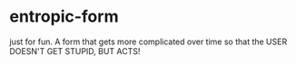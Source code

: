 # entropic-form
just for fun. A form that gets more complicated over time so that the USER DOESN'T GET STUPID, BUT ACTS!
